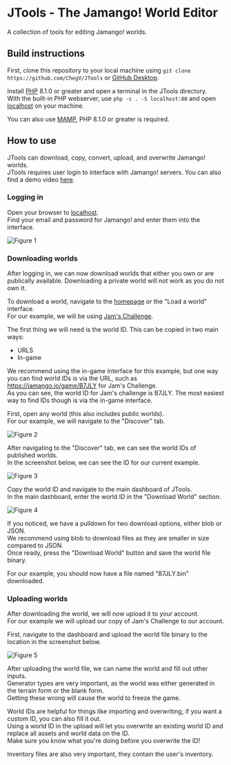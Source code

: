 # JTools - The Jamango! World Editor

A collection of tools for editing Jamango! worlds.

## Build instructions

First, clone this repository to your local machine using `git clone https://github.com/ChegV/JTools` or [GitHub Desktop](https://desktop.github.com/).

Install [PHP](https://www.php.net/) 8.1.0 or greater and open a terminal in the JTools directory.\
With the built-in PHP webserver, use `php -c . -S localhost:80` and open [localhost](http://localhost) on your machine.

You can also use [MAMP](https://www.mamp.info/en), PHP 8.1.0 or greater is required.

## How to use

JTools can download, copy, convert, upload, and overwrite Jamango! worlds.\
JTools requires user login to interface with Jamango! servers.
You can also find a demo video [here](demo.mp4).

### Logging in

Open your browser to [localhost](http://localhost).\
Find your email and password for Jamango! and enter them into the interface.

![Figure 1](screenshots\login.png)

### Downloading worlds

After logging in, we can now download worlds that either you own or are publically available. Downloading a private world will not work as you do not own it.

To download a world, navigate to the [homepage](https://jamango.io) or the "Load a world" interface.\
For our example, we will be using [Jam's Challenge](https://jamango.io/game/B7JLY).

The first thing we will need is the world ID. This can be copied in two main ways:

- URLS
- In-game

We recommend using the in-game interface for this example, but one way you can find world IDs is via the URL, such as https://jamango.io/game/B7JLY for Jam's Challenge.\
As you can see, the world ID for Jam's challenge is B7JLY. The most easiest way to find IDs though is via the in-game interface.

First, open any world (this also includes public worlds).\
For our example, we will navigate to the "Discover" tab.

![Figure 2](screenshots\download1.png)

After navigating to the "Discover" tab, we can see the world IDs of published worlds.\
In the screenshot below, we can see the ID for our current example.

![Figure 3](screenshots\download2.png)

Copy the world ID and navigate to the main dashboard of JTools.\
In the main dashboard, enter the world ID in the "Download World" section.

![Figure 4](screenshots\download3.png)

If you noticed, we have a pulldown for two download options, either blob or JSON.\
We recommend using blob to download files as they are smaller in size compared to JSON.\
Once ready, press the "Download World" button and save the world file binary.

For our example, you should now have a file named "B7JLY.bin" downloaded.

### Uploading worlds

After downloading the world, we will now upload it to your account.\
For our example we will upload our copy of Jam's Challenge to our account.

First, navigate to the dashboard and upload the world file binary to the location in the screenshot below.

![Figure 5](screenshots\upload1.png)

After uploading the world file, we can name the world and fill out other inputs.\
Generator types are very important, as the world was either generated in the terrain form or the blank form.\
Getting these wrong will cause the world to freeze the game.

World IDs are helpful for things like importing and overwriting, if you want a custom ID, you can also fill it out.\
Using a world ID in the upload will let you overwrite an existing world ID and replace all assets and world data on the ID.\
Make sure you know what you're doing before you overwrite the ID!

Inventory files are also very important, they contain the user's inventory.
